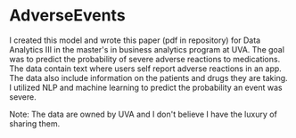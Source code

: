 # AdverseEvents
I created this model and wrote this paper (pdf in repository) for Data Analytics III in the master's in business analytics program at UVA. The goal was to predict the probability of severe adverse reactions to medications. The data contain text where users self report adverse reactions in an app. The data also include information on the patients and drugs they are taking. I utilized NLP and machine learning to predict the probability an event was severe.

Note: The data are owned by UVA and I don't believe I have the luxury of sharing them.
